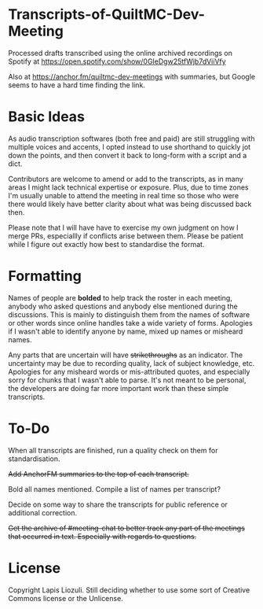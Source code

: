 # Transcripts-of-QuiltMC-Dev-Meeting

Processed drafts transcribed using the online archived recordings on Spotify at https://open.spotify.com/show/0GIeDgw25tfWjb7dViiVfy

Also at https://anchor.fm/quiltmc-dev-meetings with summaries, but Google seems to have a hard time finding the link.

# Basic Ideas

As audio transcription softwares (both free and paid) are still struggling with multiple voices and accents, I opted instead to use shorthand to quickly jot down the points, and then convert it back to long-form with a script and a dict.

Contributors are welcome to amend or add to the transcripts, as in many areas I might lack technical expertise or exposure. Plus, due to time zones I'm usually unable to attend the meeting in real time so those who were there would likely have better clarity about what was being discussed back then.

Please note that I will have have to exercise my own judgment on how I merge PRs, especiallly if conflicts arise between them. Please be patient while I figure out exactly how best to standardise the format.

# Formatting

Names of people are **bolded** to help track the roster in each meeting, anybody who asked questions and anybody else mentioned during the discussions. This is mainly to distinguish them from the names of software or other words since online handles take a wide variety of forms. Apologies if I wasn't able to identify anyone by name, mixed up names or misheard names.

Any parts that are uncertain will have ~~strikethroughs~~ as an indicator. The uncertainty may be due to recording quality, lack of subject knowledge, etc. Apologies for any misheard words or mis-attributed quotes, and especially sorry for chunks that I wasn't able to parse. It's not meant to be personal, the developers are doing far more important work than these simple transcripts.

# To-Do

When all transcripts are finished, run a quality check on them for standardisation.

~~Add AnchorFM summaries to the top of each transcript.~~

Bold all names mentioned. Compile a list of names per transcript?

Decide on some way to share the transcripts for public reference or additional correction.

~~Get the archive of #meeting-chat to better track any part of the meetings that occurred in text. Especially with regards to questions.~~

# License

Copyright Lapis Liozuli. Still deciding whether to use some sort of Creative Commons license or the Unlicense.
